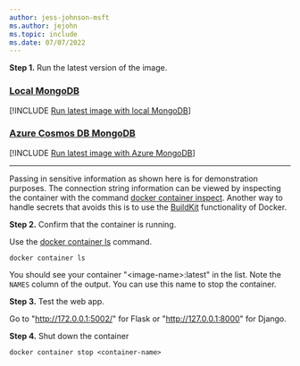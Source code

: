 ```yaml
---
author: jess-johnson-msft
ms.author: jejohn
ms.topic: include
ms.date: 07/07/2022
---
```


**Step 1.** Run the latest version of the image.
### [Local MongoDB](#tab/mongodb-local)

[!INCLUDE [Run latest image with local MongoDB](<./run-docker-image-docker-cli-local.md>)]
### [Azure Cosmos DB MongoDB](#tab/mongodb-azure)

[!INCLUDE [Run latest image with Azure MongoDB](<./run-docker-image-docker-cli-azure.md>)]

---

Passing in sensitive information as shown here is for demonstration purposes. The connection string information can be viewed by inspecting the container with the command [docker container inspect](https://docs.docker.com/engine/reference/commandline/container_inspect/). Another way to handle secrets that avoids this is to use the [BuildKit](https://docs.docker.com/develop/develop-images/build_enhancements/) functionality of Docker.

**Step 2.** Confirm that the container is running.

Use the [docker container ls](https://docs.docker.com/engine/reference/commandline/container_ls/) command.

```Docker
docker container ls
```

You should see your container "\<image-name>:latest" in the list. Note the `NAMES` column of the output. You can use this name to stop the container.

**Step 3.** Test the web app.

Go to "http://172.0.0.1:5002/" for Flask or "http://127.0.0.1:8000" for Django.

**Step 4.** Shut down the container

```Docker
docker container stop <container-name>
```
